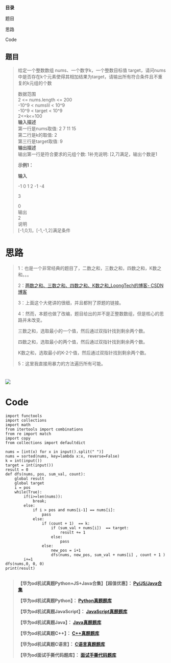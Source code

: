 **目录**

题目

思路

Code

## 题目

> 给定一个整数数组 nums、一个数字k，一个整数目标值
> target，请问nums中是否存在k个元素使得其相加结果为target，请输出所有符合条件且不重复的k元组的个数
>
> 数据范围  
>  2 <= nums.length <= 200  
>  -10^9 < numslil < 10^9  
>  -10^9 < target < 10^9  
>  2<=k<=100  
>  **输入描述**  
>  第一行是nums取值: 2 7 11 15  
>  第二行是k的取值: 2  
>  第三行是target取值: 9  
>  **输出描述**  
>  输出第一行是符合要求的元组个数: 1补充说明: [2,7]满足，输出个数是1
>
> **示例1：**
>
> **输入**
>
> -1 0 1 2 -1 -4
>
> 3
>
> 0  
>  输出  
>  2  
>  说明  
>  [-1,0,1]，[-1,-1,2]满足条件

# 思路

> 1：也是一个非常经典的题目了，二数之和，三数之和，四数之和，K数之和。。。
>
> 2：[两数之和、三数之和、四数之和、K数之和_LoongTech的博客-
> CSDN博客](https://blog.csdn.net/loongkingwhat/article/details/100164890
> "两数之和、三数之和、四数之和、K数之和_LoongTech的博客-CSDN博客")
>
> 3：上面这个大佬讲的很细，并且都附了原题的链接。
>
> 4：然而，本题也做了改编，题目给出的并不是正整数数组，但是核心的思路并未改变。
>
> 三数之和，选取最小的一个值，然后通过双指针找到剩余两个数。
>
> 四数之和，选取最小的两个值，然后通过双指针找到剩余两个数。
>
> K数之和，选取最小的K-2个值，然后通过双指针找到剩余两个数。
>
> 5：这里我直接用暴力的方法遍历所有可能。

# ![](https://img-blog.csdnimg.cn/42eca8c5691144f2a9511821b795bf3e.jpeg)

# Code

    
    
    import functools
    import collections
    import math
    from itertools import combinations
    from re import match
    import copy 
    from collections import defaultdict
    
    nums = [int(x) for x in input().split(" ")]
    nums = sorted(nums, key=lambda x:x, reverse=False)
    k = int(input())
    target = int(input()) 
    result = 0
    def dfs(nums, pos, sum_val, count):
        global result
        global target
        i = pos
        while(True):
            if(i>=len(nums)):
                break;
            else:
                if i > pos and nums[i-1] == nums[i]:
                    pass
                else:
                    if (count + 1)  == k:  
                        if (sum_val + nums[i])  == target:  
                            result += 1 
                        else:
                            pass
                    else:
                        new_pos = i+1
                        dfs(nums, new_pos, sum_val + nums[i] , count + 1 ) 
            i+=1
    dfs(nums,0, 0, 0)
    print(result)

##

> **【华为od机试真题Python+JS+Java合集】【超值优惠】：
> **[Py/JS/Java合集](https://blog.csdn.net/misayaaaaa/category_12258991.html
> "Py/JS/Java合集")****
>
> **【华为od机试真题Python】：
> **[Python真题题库](https://blog.csdn.net/misayaaaaa/category_12111005.html
> "Python真题题库")****
>
> **【华为od机试真题JavaScript】：
> **[JavaScript真题题库](https://blog.csdn.net/misayaaaaa/category_12199270.html
> "JavaScript真题题库")****
>
> **【华为od机试真题Java】：
> **[Java真题题库](https://blog.csdn.net/misayaaaaa/category_12111006.html
> "Java真题题库")****
>
> **【华为od机试真题C++】：
> **[C++真题题库](https://blog.csdn.net/misayaaaaa/category_12036814.html
> "C++真题题库")****
>
> **【华为od机试真题C语言】：
> **[C语言真题题库](https://blog.csdn.net/misayaaaaa/category_12217917.html
> "C语言真题题库")****
>
> **【华为od面试手撕代码题库】：
> **[面试手撕代码题库](https://renjie.blog.csdn.net/article/details/130419388
> "面试手撕代码题库")****

